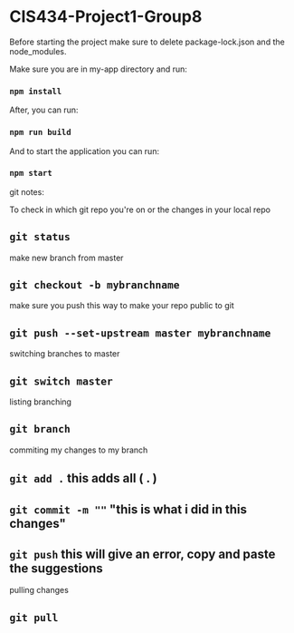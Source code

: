 # CIS434-Project1-Group8

Before starting the project make sure to delete package-lock.json and the node_modules.

Make sure you are in my-app directory and run:

### `npm install`

After, you can run:

### `npm run build`

And to start the application you can run:

### `npm start`


git notes:

To check in which git repo you're on or the changes in your local repo

## `git status`

make new branch from master

##	`git checkout -b mybranchname`

make sure you push this way to make your repo public to git

##	`git push --set-upstream master mybranchname`

switching branches to master

##	`git switch master`

listing branching 

##	`git branch`

commiting my changes to my branch

##	`git add .`       this adds all ( . ) 
##	`git commit -m ""`	"this is what i did in this changes"
##	`git push` 	this will give an error, copy and paste the suggestions

pulling changes

##	`git pull`

